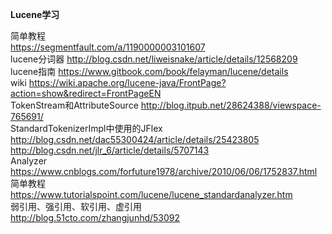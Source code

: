 ﻿**Lucene学习**

简单教程  
https://segmentfault.com/a/1190000003101607<br>
lucene分词器
http://blog.csdn.net/liweisnake/article/details/12568209<br>
lucene指南
https://www.gitbook.com/book/felayman/lucene/details<br>
wiki
https://wiki.apache.org/lucene-java/FrontPage?action=show&redirect=FrontPageEN<br>
TokenStream和AttributeSource
http://blog.itpub.net/28624388/viewspace-765691/<br>
StandardTokenizerImpl中使用的JFlex
http://blog.csdn.net/dac55300424/article/details/25423805<br>
http://blog.csdn.net/jlr_6/article/details/5707143<br>
Analyzer  
https://www.cnblogs.com/forfuture1978/archive/2010/06/06/1752837.html  
简单教程  
https://www.tutorialspoint.com/lucene/lucene_standardanalyzer.htm  
弱引用、强引用、软引用、虚引用  
http://blog.51cto.com/zhangjunhd/53092
